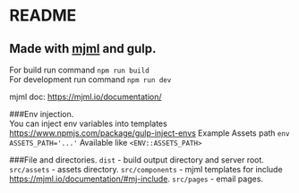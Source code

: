 README
==================================================================================
Made with [mjml](https://mjml.io/) and gulp.
----------------------------------------------------------------------------------


For build run command `npm run build` <br>
For development run command `npm run dev`

mjml doc: https://mjml.io/documentation/

###Env injection. <br>
You can inject env variables into templates
https://www.npmjs.com/package/gulp-inject-envs
Example
Assets path `env ASSETS_PATH='...'` 
Available like `<ENV::ASSETS_PATH>`

###File and directories.
`dist` - build output directory and server root. 
`src/assets` - assets directory.
`src/components` - mjml templates for include https://mjml.io/documentation/#mj-include.
`src/pages` - email pages.